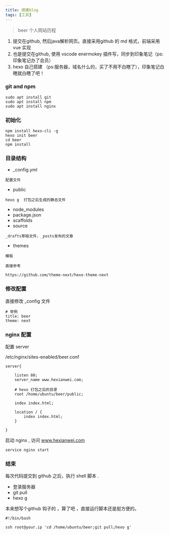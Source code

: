 ```yaml
---
title: 搭建blog
tags: [工具]
---
```


> beer 个人网站历程

1. 提交在github, 然后java解析网页。直接采用github 的 md 格式，前端采用vue 实现
2. 也是提交在github,  使用 vscode  enermokey 插件写，同步到印象笔记（ps:印象笔记办了会员）
3.  hexo 自己搭建 （ps:服务器，域名什么的，买了不用不白瞎了），印象笔记白瞎就白瞎了吧！

### git and npm 
```
sudo apt install git 
sudo apt install npm
sudo apt install nginx 
```

### 初始化
```
npm install hexo-cli -g
hexo init beer
cd beer
npm install
```

### 目录结构
- _config.yml  
```
配置文件
```

- public 
```
hexo g  打包之后生成的静态文件
```

- node_modules
- package.json 
- scaffolds  
-  source  
```
_drafts草稿文件，_posts发布的文章
```
-  themes
```
模板

直接参考 

https://github.com/theme-next/hexo-theme-next
```

###  修改配置

直接修改 _config 文件
```
# 举例
title: beer
theme: next
```

### nginx 配置

配置 server

/etc/nginx/sites-enabled/beer.conf

```
server{

	listen 80;
	server_name www.hexianwei.com;

	# hexo 打包之后的目录
	root /home/ubuntu/beer/public;
	
	index index.html;

	location / {
		index index.html;	
	}

}
```

启动 nginx , 访问  www.hexianwei.com
```
service nginx start
```

### 结束

每次代码提交到 github 之后，执行 shell 脚本 . 

- 登录服务器
- git pull
- hexo g 

本来想写个github 钩子的 ，算了吧 ，直接运行脚本还是挺方便的。


```
#!/bin/bash

ssh root@your.ip 'cd /home/ubuntu/beer;git pull;hexo g'
```
